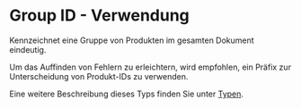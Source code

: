 # Group ID - Verwendung

Kennzeichnet eine Gruppe von Produkten im gesamten Dokument eindeutig.

Um das Auffinden von Fehlern zu erleichtern, wird empfohlen, ein Präfix zur Unterscheidung von Produkt-IDs zu verwenden.

Eine weitere Beschreibung dieses Typs finden Sie unter [Typen](types/product_group_id-usage.de.md).
